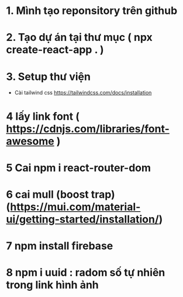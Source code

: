 # 1. Mình tạo reponsitory trên github
# 2. Tạo dự án tại thư mục ( npx create-react-app . )
# 3. Setup thư viện
  - Cài tailwind css
    https://tailwindcss.com/docs/installation

# 4  lấy link font ( https://cdnjs.com/libraries/font-awesome )
# 5  Cai npm i react-router-dom
# 6 cai mull (boost trap) (https://mui.com/material-ui/getting-started/installation/)
# 7 npm install firebase
# 8 npm i uuid : radom số tự nhiên trong link hình ảnh 
